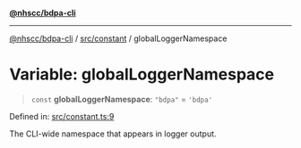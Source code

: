 [**@nhscc/bdpa-cli**](../../../README.md)

***

[@nhscc/bdpa-cli](../../../README.md) / [src/constant](../README.md) / globalLoggerNamespace

# Variable: globalLoggerNamespace

> `const` **globalLoggerNamespace**: `"bdpa"` = `'bdpa'`

Defined in: [src/constant.ts:9](https://github.com/nhscc/bdpa-cli/blob/aab43dbd010a981851c0502d764dfd948966b4ad/src/constant.ts#L9)

The CLI-wide namespace that appears in logger output.
